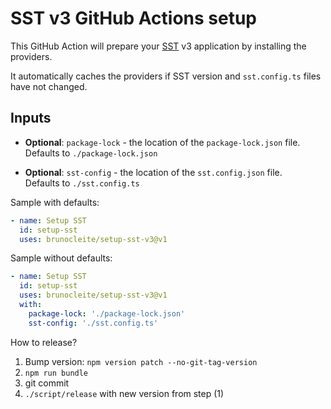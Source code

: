 # SST v3 GitHub Actions setup

This GitHub Action will prepare your [SST](https://sst.dev) v3 application by
installing the providers.

It automatically caches the providers if SST version and `sst.config.ts` files
have not changed.

## Inputs

- **Optional**: `package-lock` - the location of the `package-lock.json` file.  
  Defaults to `./package-lock.json`

- **Optional**: `sst-config` - the location of the `sst.config.json` file.  
  Defaults to `./sst.config.ts`

Sample with defaults:

```yaml
- name: Setup SST
  id: setup-sst
  uses: brunocleite/setup-sst-v3@v1
```

Sample without defaults:

```yaml
- name: Setup SST
  id: setup-sst
  uses: brunocleite/setup-sst-v3@v1
  with:
    package-lock: './package-lock.json'
    sst-config: './sst.config.ts'
```

How to release?

1. Bump version: `npm version patch --no-git-tag-version`
2. `npm run bundle`
3. git commit
4. `./script/release` with new version from step (1)
